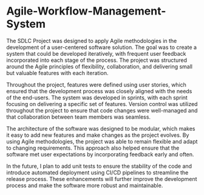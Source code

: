 # Agile-Workflow-Management-System

The SDLC Project was designed to apply Agile methodologies in the development of a user-centered software solution. The goal was to create a system that could be developed iteratively, with frequent user feedback incorporated into each stage of the process. The project was structured around the Agile principles of flexibility, collaboration, and delivering small but valuable features with each iteration.

Throughout the project, features were defined using user stories, which ensured that the development process was closely aligned with the needs of the end-users. The system was developed in sprints, with each sprint focusing on delivering a specific set of features. Version control was utilized throughout the project to ensure that code changes were well-managed and that collaboration between team members was seamless.

The architecture of the software was designed to be modular, which makes it easy to add new features and make changes as the project evolves. By using Agile methodologies, the project was able to remain flexible and adapt to changing requirements. This approach also helped ensure that the software met user expectations by incorporating feedback early and often.

In the future, I plan to add unit tests to ensure the stability of the code and introduce automated deployment using CI/CD pipelines to streamline the release process. These enhancements will further improve the development process and make the software more robust and maintainable.


